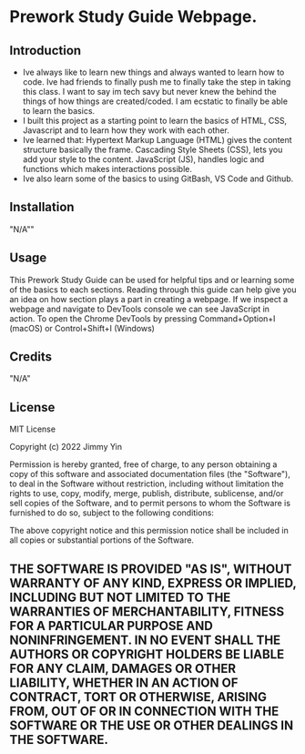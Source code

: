 # Prework Study Guide Webpage.

## Introduction

- Ive always like to learn new things and always wanted to learn how to code.  Ive had friends to finally push me to finally take the step in taking this class.  I want to say im tech savy but never knew the behind the things of how things are created/coded.  I am ecstatic to finally be able to learn the basics.
- I built this project as a starting point to learn the basics of HTML, CSS, Javascript and to learn how they work with each other.
- Ive learned that:
Hypertext Markup Language (HTML) gives the content structure basically the frame.
Cascading Style Sheets (CSS), lets you add your style to the content.
JavaScript (JS), handles logic and functions which makes interactions possible.
- Ive also learn some of the basics to using GitBash, VS Code and Github.

## Installation

"N/A""

## Usage

This Prework Study Guide can be used for helpful tips and or learning some of the basics to each sections.  Reading through this guide can help give you an idea on how section plays a part in creating a webpage. If we inspect a webpage and navigate to DevTools console we can see JavaScript in action.  To open the Chrome DevTools by pressing Command+Option+I (macOS) or Control+Shift+I (Windows)

## Credits

"N/A"

## License

MIT License

Copyright (c) 2022 Jimmy Yin

Permission is hereby granted, free of charge, to any person obtaining a copy
of this software and associated documentation files (the "Software"), to deal
in the Software without restriction, including without limitation the rights
to use, copy, modify, merge, publish, distribute, sublicense, and/or sell
copies of the Software, and to permit persons to whom the Software is
furnished to do so, subject to the following conditions:

The above copyright notice and this permission notice shall be included in all
copies or substantial portions of the Software.

THE SOFTWARE IS PROVIDED "AS IS", WITHOUT WARRANTY OF ANY KIND, EXPRESS OR
IMPLIED, INCLUDING BUT NOT LIMITED TO THE WARRANTIES OF MERCHANTABILITY,
FITNESS FOR A PARTICULAR PURPOSE AND NONINFRINGEMENT. IN NO EVENT SHALL THE
AUTHORS OR COPYRIGHT HOLDERS BE LIABLE FOR ANY CLAIM, DAMAGES OR OTHER
LIABILITY, WHETHER IN AN ACTION OF CONTRACT, TORT OR OTHERWISE, ARISING FROM,
OUT OF OR IN CONNECTION WITH THE SOFTWARE OR THE USE OR OTHER DEALINGS IN THE
SOFTWARE.
---